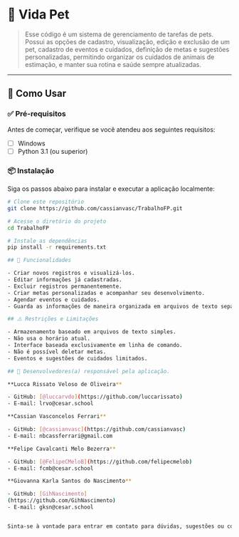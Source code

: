 # 📘 Vida Pet

> Esse código é um sistema de gerenciamento de tarefas de pets. Possui as opções de cadastro, visualização, edição e exclusão de um pet, cadastro de eventos e cuidados, definição de metas e sugestões personalizadas, permitindo organizar os cuidados de animais de estimação, e manter sua rotina e saúde sempre atualizadas.

---

## 🚀 Como Usar

### ✅ Pré-requisitos

Antes de começar, verifique se você atendeu aos seguintes requisitos:

- [ ] Windows
- [ ] Python 3.1 (ou superior)

### 📦 Instalação

Siga os passos abaixo para instalar e executar a aplicação localmente:

```bash
# Clone este repositório
git clone https://github.com/cassianvasc/TrabalhoFP.git

# Acesse o diretório do projeto
cd TrabalhoFP

# Instale as dependências
pip install -r requirements.txt

## 🧭 Funcionalidades

- Criar novos registros e visualizá-los.
- Editar informações já cadastradas.
- Excluir registros permanentemente.
- Criar metas personalizadas e acompanhar seu desenvolvimento.
- Agendar eventos e cuidados.
- Guarda as informações de maneira organizada em arquivos de texto separados.

## ⚠️ Restrições e Limitações

- Armazenamento baseado em arquivos de texto simples.
- Não usa o horário atual.
- Interface baseada exclusivamente em linha de comando.
- Não é possível deletar metas.
- Eventos e sugestões de cuidados limitados.

## 👤 Desenvolvedores(a) responsável pela aplicação.

**Lucca Rissato Veloso de Oliveira**  

- GitHub: [@luccarvdo](https://github.com/luccarissato)
- E-mail: lrvo@cesar.school

**Cassian Vasconcelos Ferrari**  

- GitHub: [@cassianvasc](https://github.com/cassianvasc)
- E-mail: nbcassferrari@gmail.com

**Felipe Cavalcanti Melo Bezerra**  

- GitHub: [@FelipeCMeloB](https://github.com/felipecmelob)
- E-mail: fcmb@cesar.school

**Giovanna Karla Santos do Nascimento**

- GitHub: [GihNascimento]
(https://github.com/GihNascimento)
- E-mail: gksn@cesar.school


Sinta-se à vontade para entrar em contato para dúvidas, sugestões ou colaborações!
